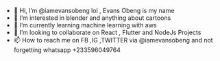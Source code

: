 - 👋 Hi, I’m @iamevansobeng lol , Evans Obeng is my name
- 👀 I’m interested in blender and anything about cartoons
- 🌱 I’m currently learning machine learning with aws
- 💞️ I’m looking to collaborate on React , Flutter and NodeJs Projects
- 📫 How to reach me on FB ,IG ,TWITTER via @iamevansobeng and not forgetting whatsapp +233596049764

<!---
iamevansobeng/iamevansobeng is a ✨ special ✨ repository because its `README.md` (this file) appears on your GitHub profile.
You can click the Preview link to take a look at your changes.
--->
